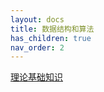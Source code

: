 ```yaml
---
layout: docs
title: 数据结构和算法
has_children: true
nav_order: 2
---
```


[理论基础知识](/general/data-structure/index.html)
